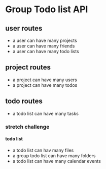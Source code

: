 # Group Todo list API

## user routes

* a user can have many projects
* a user can have many friends
* a user can have many todo lists

## project routes

* a project can have many users
* a project can have many todos

## todo routes

* a todo list can have many tasks

### stretch challenge

#### todo list

* a todo list can hav many files
* a group todo list can have many folders
* a todo list can have many calendar events 


